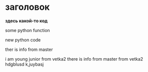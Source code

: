 # заголовок

**здесь какой-то код**

some python function

new python code

ther is info from master

i am young junior
from vetka2
there is info from master
from vetka2
hdgblusd
k,juybasj
